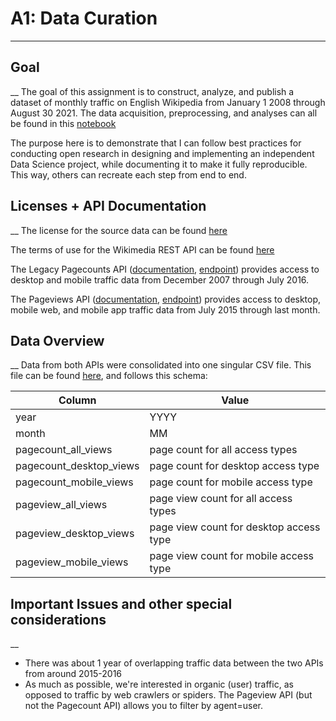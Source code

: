 # A1: Data Curation
___

## Goal
__
The goal of this assignment is to construct, analyze, and publish a dataset of monthly traffic on English Wikipedia from January 1 2008 through August 30 2021. The data acquisition, preprocessing, and analyses can all be found in this [notebook](https://github.com/sandeeptiwari6/data-512-a1/blob/main/hcds-a1-data-curation.ipynb)

The purpose here is to demonstrate that I can follow best practices for conducting open research in designing and implementing an independent Data Science project, while documenting it to make it fully reproducible. This way, others can recreate each step from end to end.

## Licenses + API Documentation
__
The license for the source data can be found [here](https://creativecommons.org/licenses/by-sa/3.0/)

The terms of use for the Wikimedia REST API can be found [here](https://www.mediawiki.org/wiki/REST_API#Terms_and_conditions)

The Legacy Pagecounts API ([documentation](https://wikitech.wikimedia.org/wiki/Analytics/AQS/Legacy_Pagecounts), [endpoint](https://wikimedia.org/api/rest_v1/#/Pagecounts_data_(legacy)/get_metrics_legacy_pagecounts_aggregate_project_access_site_granularity_start_end)) provides access to desktop and mobile traffic data from December 2007 through July 2016.

The Pageviews API ([documentation](https://wikitech.wikimedia.org/wiki/Analytics/AQS/Pageviews), [endpoint](https://wikimedia.org/api/rest_v1/#/Pageviews_data/get_metrics_pageviews_aggregate_project_access_agent_granularity_start_end)) provides access to desktop, mobile web, and mobile app traffic data from July 2015 through last month.

## Data Overview
__
Data from both APIs were consolidated into one singular CSV file. This file can be found [here](https://github.com/sandeeptiwari6/data-512-a1/tree/main/data_clean), and follows this schema:

| Column                  | Value     |
|-------------------------|-----------|
| year                    | YYYY      |
| month                   | MM        |
| pagecount_all_views     | page count for all access types |
| pagecount_desktop_views | page count for desktop access type |
| pagecount_mobile_views  | page count for mobile access type |
| pageview_all_views      | page view count for all access types |
| pageview_desktop_views  | page view count for desktop access type |
| pageview_mobile_views   | page view count for mobile access type |

## Important Issues and other special considerations
__
- There was about 1 year of overlapping traffic data between the two APIs from around 2015-2016
- As much as possible, we're interested in organic (user) traffic, as opposed to traffic by web crawlers or spiders. The Pageview API (but not the Pagecount API) allows you to filter by agent=user.
